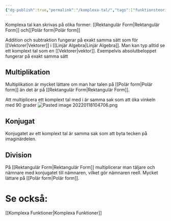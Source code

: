 ```yaml
---
{"dg-publish":true,"permalink":"/komplexa-tal/","tags":["funktionsteori"]}
---
```


Komplexa tal kan skrivas på olika former: [[Rektangulär Form\|Rektangulär Form]] och[[Polär form\|Polär form]]

Addition och subtraktion fungerar på exakt samma sätt som för [[Vektorer\|Vektorer]] i [[Linjär Algebra\|Linjär Algebra]]. Man kan typ alltid se ett komplext tal som en [[Vektorer\|vektor]]. Exempelvis absolutbeloppet fungerar på exakt samma sätt

## Multiplikation
Multiplikation är mycket lättare om man har talen på [[Polär form\|Polär form]] än det är på [[Rektangulär Form\|Rektangulär Form]].

Att multiplicera ett komplext tal med i är samma sak som att öka vinkeln med 90 grader
![Pasted image 20220118104706.png](/img/user/images/Pasted%20image%2020220118104706.png)

## Konjugat
Konjugatet av ett komplext tal är samma sak som att byta tecken på imaginärdelen.

## Division
På [[Rektangulär Form\|Rektangulär Form]] multiplicerar man täljare och nämnare med konjugatet till nämnaren, vilket gör nämnaren reell. Mycket lättare på [[Polär form\|Polär form]]. 

# Se också:
[[Komplexa Funktioner\|Komplexa Funktioner]]